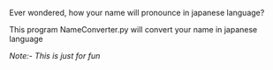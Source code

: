 Ever wondered, how your name will pronounce in japanese language?

This program NameConverter.py will convert your name in japanese language



*Note:- This is just for fun*
